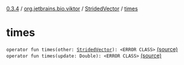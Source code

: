 [0.3.4](../../index.md) / [org.jetbrains.bio.viktor](../index.md) / [StridedVector](index.md) / [times](.)

# times

`operator fun times(other: `[`StridedVector`](index.md)`): <ERROR CLASS>` [(source)](https://github.com/JetBrains-Research/viktor/blob/0.3.4/src/main/kotlin/org/jetbrains/bio/viktor/StridedVector.kt#L390)
`operator fun times(update: Double): <ERROR CLASS>` [(source)](https://github.com/JetBrains-Research/viktor/blob/0.3.4/src/main/kotlin/org/jetbrains/bio/viktor/StridedVector.kt#L399)
